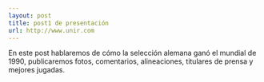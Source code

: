 ```yaml
---
layout: post
title: post1 de presentación
url: http://www.unir.com
---
```


En este post hablaremos de cómo la selección alemana ganó el mundial de 1990, publicaremos fotos, comentarios, alineaciones, titulares de prensa y mejores jugadas.


 
